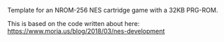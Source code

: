 Template for an NROM-256 NES cartridge game with a 32KB PRG-ROM.

This is based on the code written about here: https://www.moria.us/blog/2018/03/nes-development

